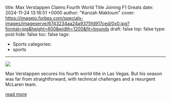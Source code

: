 title: Max Verstappen Claims Fourth World Title Joining F1 Greats
date: 2024-11-24 13:16:51 +0000
author: "Kanzah Maktoum"
cover: https://imageio.forbes.com/specials-images/imageserve/6743234aa24a9375fd917ced/0x0.jpg?format=jpg&height=600&width=1200&fit=bounds
draft: false
top: false
type: post
hide: false
toc: false
tags:
  - Sports
categories:
  - sports
---

![](https://imageio.forbes.com/specials-images/imageserve/6743234aa24a9375fd917ced/0x0.jpg?format=jpg&height=600&width=1200&fit=bounds)

Max Verstappen secures his fourth world title in Las Vegas. But his season was far from straightforward, with technical challenges and a resurgent McLaren team.

[read more](https://www.forbes.com/sites/kanzahmaktoum/2024/11/24/max-verstappen-claims-fourth-world-title-joining-f1-greats/)
